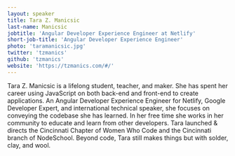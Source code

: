 ```yaml
---
layout: speaker
title: Tara Z. Manicsic
last-name: Manicsic
jobtitle: 'Angular Developer Experience Engineer at Netlify'
short-job-title: 'Angular Developer Experience Engineer'
photo: 'taramanicsic.jpg'
twitter: 'tzmanics'
github: 'tzmanics'
website: 'https://tzmanics.com/#/'
---
```


Tara Z. Manicsic is a lifelong student, teacher, and maker. She has spent her career using JavaScript on both back-end and front-end to create applications. An Angular Developer Experience Engineer for Netlify, Google Developer Expert, and international technical speaker, she focuses on conveying the codebase she has learned. In her free time she works in her community to educate and learn from other developers. Tara launched & directs the Cincinnati Chapter of Women Who Code and the Cincinnati branch of NodeSchool. Beyond code, Tara still makes things but with solder, clay, and wool.
